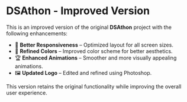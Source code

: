 # DSAthon - Improved Version  

This is an improved version of the original **DSAthon** project with the following enhancements:  

- 📱 **Better Responsiveness** – Optimized layout for all screen sizes.  
- 🎨 **Refined Colors** – Improved color scheme for better aesthetics.  
- 🏆 **Enhanced Animations** – Smoother and more visually appealing animations.  
- 🖼️ **Updated Logo** – Edited and refined using Photoshop.  

This version retains the original functionality while improving the overall user experience.  
